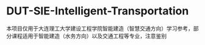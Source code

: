 # DUT-SIE-Intelligent-Transportation
本项目仅用于大连理工大学建设工程学院智能建造（智慧交通方向）学习参考，部分课程适用于智能建造（水务方向）以及交通工程等专业，注意鉴别
